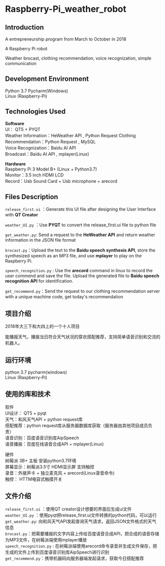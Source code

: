 # Raspberry-Pi_weather_robot


Introduction
----
A entrepreneurship program from March to October in 2018

A Raspberry Pi robot 

Weather brocast, clothing recommendation, voice recognization, simple communication

Development Environment
---
Python 3.7 
Pycharm(Windows)  
Linux (Raspberry-Pi)  

Technologies Used
----
**Software**   
UI： QT5 + PYQT  
Weather Information：HeWeather API  , Python Request 
Clothing Recommendation：Python Request  , MySQL  
Voice Recognization：Baidu AI API  
Broadcast：Baidu AI API , mplayer(Linux)  


**Hardware**  
Raspberry Pi 3 Model B+ (Linux + Python3.7)  
Monitor：3.5 inch HDMI LCD  
Record：Usb Sound Card + Usb microphone + arecord  



Files Description
----
`release_first.ui`  ：Generate this UI file after designing the User Interface with **QT Creator** 

`weather_UI.py` ：Use **PYQT** to convert the release_first.ui file to python file

`get_weather.py`: Send a request to the **HeWeather API** and return weather information in the JSON file format

`brocast.py`：Upload the text to the **Baidu speech synthesis API**, store the synthesized speech as an MP3 file, and use **mplayer** to play on the Raspberry Pi.  

`speech_recognition.py` : Use the **arecord** command in linux to record the user commend and save the file. Upload the generated file to **Baidu speech recognition API** for identification.  

`get_recommend.py`：Send the request to our clothing recommendation server with a unique machine code, get today's recommendation



项目介绍
----
2018年大三下和大四上的一个十人项目  

能播报天气，播报当日符合天气状况的穿衣搭配推荐，支持简单语音识别和交流的机器人。

运行环境
---
python 3.7 
pycharm(windows)  
Linux (Raspberry-Pi)  

使用的库和技术
----
软件  
UI设计： QT5 + pyqt  
天气：和风天气API  + python request库  
搭配推荐：python request库从服务器数据库获取（服务器由其他项目成员负责）  
语音识别：百度语音识别库AipSpeech  
语音播报：百度在线语音合成API + mplayer(Linux)  


硬件  
树莓派 3B+ 主板  安装python3.7环境  
屏幕显示：树莓派3.5寸 HDMI显示屏 支持触控  
录音：外接声卡 + 独立麦克风 + arecord(Linux录音命令)  
触控： HTTM电容式触摸开关  


文件介绍
----
`release_first.ui`  ：使用QT creator设计想要的界面后生成ui文件  
`weather_UI.py` ：使用pyqt把release_first.ui文件转换的python代码，可以运行
`get_weather.py`: 向和风天气API发起查询天气请求，返回JSON文件格式的天气信息  
`brocast.py`：把需要播报的文字内容上传给百度语音合成API，把合成的语音存储为MP3文件，在树莓派端使用mplayer播放  
`speech_recognition.py` : 在树莓派端使用arecord命令录音并生成文件保存，把生成的文件上传到百度语音识别库AipSpeech进行识别  
`get_recommend.py`：携带机器码向服务器端发起请求，获取今日搭配推荐





